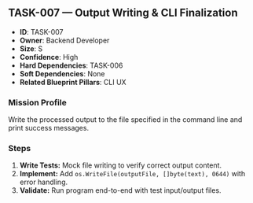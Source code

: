 ## TASK-007 — Output Writing & CLI Finalization

- **ID**: TASK-007
- **Owner**: Backend Developer
- **Size**: S
- **Confidence**: High
- **Hard Dependencies**: TASK-006
- **Soft Dependencies**: None
- **Related Blueprint Pillars**: CLI UX

### Mission Profile
Write the processed output to the file specified in the command line and print success messages.

### Steps
1. **Write Tests:** Mock file writing to verify correct output content.
2. **Implement:** Add `os.WriteFile(outputFile, []byte(text), 0644)` with error handling.
3. **Validate:** Run program end-to-end with test input/output files.
